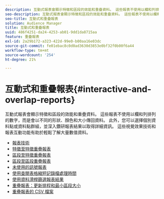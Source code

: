 ```yaml
---
description: 互動式報表會顯示特徵和區段的效能和重疊資料。 這些報表不使用以欄和列排列的數字，而是會以不同的形狀、顏色和大小傳回資料。 此外，您可以選擇個別資料點或資料點群組，並深入鑽研報表結果以取得詳細資訊。 這些視覺效果技術和報表互動功能有助於輕鬆了解大量數值資料。
seo-description: 互動式報表會顯示特徵和區段的效能和重疊資料。 這些報表不使用以欄和列排列的數字，而是會以不同的形狀、顏色和大小傳回資料。 此外，您可以選擇個別資料點或資料點群組，並深入鑽研報表結果以取得詳細資訊。 這些視覺效果技術和報表互動功能有助於輕鬆了解大量數值資料。
seo-title: 互動式和重疊報表
solution: Audience Manager
title: 互動式和重疊報表
uuid: 486f4251-da24-4253-ab01-9dd1da8715aa
feature: 重疊報表
exl-id: 2a29b172-a323-422d-99e0-b00aa16e03dc
source-git-commit: fe01ebac8c0d0ad3630d3853e0bf32f0b00f6a44
workflow-type: tm+mt
source-wordcount: '254'
ht-degree: 21%

---
```


# 互動式和重疊報表{#interactive-and-overlap-reports}

互動式報表會顯示特徵和區段的效能和重疊資料。 這些報表不使用以欄和列排列的數字，而是會以不同的形狀、顏色和大小傳回資料。 此外，您可以選擇個別資料點或資料點群組，並深入鑽研報表結果以取得詳細資訊。 這些視覺效果技術和報表互動功能有助於輕鬆了解大量數值資料。

+ [報表技術](interactive-report-technology.md)
+ [特徵至特徵重疊報表](trait-trait-overlap-report.md)
+ [區段至特徵重疊報表](segment-trait-overlap-report.md)
+ [區段至區段重疊報表](segment-segment-overlap-report.md)
+ [未使用的訊號報表](unused-signals.md)
+ [使用查閱表格縮短記錄檔處理時間](lookup-tables.md)
+ [使用資料滑桿篩選報表結果](data-sliders.md)
+ [重疊報表：更新排程和最小區段大小](overlap-minimum-segment-size.md)
+ [重疊報表的 CSV 檔案](overlap-csv-files.md)

<!-- 

c_dynamic_reports.xml

 -->
